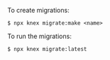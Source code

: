 To create migrations:
```
$ npx knex migrate:make <name>
```

To run the migrations:
```
$ npx knex migrate:latest
```
